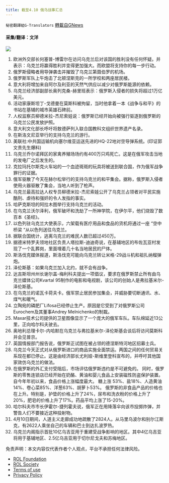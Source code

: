 ```yaml
---
title: 截至4.10 俄乌战事汇总
---
```

`秘密翻譯組G-Translators` [轉載自GNews](https://gnews.org/zh-hans/2323855/)

#### 采集/翻译：文洋
![](https://assets.gnews.org/wp-content/uploads/2022/04/16496157021.png)
1. 欧洲外交部长何塞普-博雷尔在访问乌克兰后对该国的胜利没有任何怀疑。并表示：乌克兰将赢得胜利并变得更加强大。而欧盟将支持你的每一步行动。
2. 俄罗斯侵略者用导弹袭击并摧毁了乌克兰第聂伯罗的机场。
3. 俄罗斯军队上午炮击了北顿涅斯克的一所学校和两座居民楼。
4. 意大利将增加来自阿尔及利亚的天然气供应以减少对俄罗斯能源的依赖。
5. 乌克兰经济部副部长奥列克桑-赫里班表示：俄罗斯入侵者的损失将超过1万亿美元。
6. 活动家康斯坦丁-戈德曼在莫斯科被拘留，当时他拿着一本《战争与和平》的书站在基辅的城市英雄石碑前。
7. 人权监察员柳德米拉-杰尼索娃说：俄罗斯已经开始向被强行驱逐到俄罗斯的乌克兰公民发放护照。
8. 意大利文化部长呼吁将敖德萨列入联合国教科文组织世界遗产名录。
9. 在斯洛文尼亚举行的支持乌克兰的游行。
10. 美联社:中共国运输机向塞尔维亚运送先进的HQ-22地对空导弹系统。(印证郭文贵先生爆料)
11. 乌克兰乔尔诺拜区的家禽养殖场场约有400万只鸡死亡。这是在俄军攻击当地的发电厂之后发生的。
12. 克拉玛托尔斯克火车站的一个血迹斑斑的玩具将被送到联合国，作为俄军战争罪行的证据。
13. 俄军驱散了今天在赫尔松举行的支持乌克兰的和平集会。据称，俄罗斯入侵者使用火器驱散了集会，当地人听到了枪声。
14. 乌克兰最高拉达人权专员柳德米拉-杰尼索娃公开了乌克兰占领者对平民实施酷刑、虐待和强奸的令人发指的事实。
15. 哈萨克斯坦的阿拉木图举行支持乌克兰的活动。
16. 在乌克兰沃尔泽利，俄军破坏和洗劫了一所神学院，在伊尔平，他们烧毁了数百本《圣经》。
17. 以色列驻乌克兰大使表示，六架载有医疗用品和食品的货机将通过一座 “空中桥梁 “从以色列送往乌克兰。
18. 据联合国统计，逃离乌克兰的难民人数已超过450万。
19. 据德米特罗夫领地社区负责人塔拉斯-迪迪奇说，在基辅地区的布佐瓦亚村发现了一个乱葬岗，里面埋着几十名当地居民的尸体。
20. 斯洛伐克媒体报道，斯洛伐克可能向乌克兰转让米格-29战斗机和祖扎纳榴弹炮。
21. 泽伦斯基：如果乌克兰加入北约，就不会有战争。
22. 达吉斯坦州州长谢尔盖-梅利科夫提出一项倡议，要求在俄罗斯禁止所有由乌克兰媒体公司Kvartal 95制作的电影和电视剧，该公司的创始人是弗拉基米尔-泽伦斯基。
23. 在乌克兰的诺瓦卡荷夫卡。俄军禁止居民参加集会，并威胁要切断通讯、水、煤气和暖气。
24. 立陶宛的磷肥厂Lifosa已经停止生产。原因是它受到了对俄罗斯公司Eurochem及其董事Andrey Melnichenko的制裁。
25. Maxar技术公司提供的卫星图像显示了一个庞大的俄军车队。车队绵延近13公里，正向哈尔科夫驶去。
26. 奥地利总理卡尔-内哈默在乌克兰与弗拉基米尔-泽伦斯基会谈后将访问莫斯科并会见普京。
27. 英国情报部门报告说，俄罗斯正试图在被占领的德涅斯特河地区招募士兵。
28. 乌克兰今天正式对从俄罗斯进口的商品实施全面禁运。两国之间的任何贸易关系现在都已停止。这是由经济部长尤利娅-斯维里登科宣布的，并呼吁其他国家效仿乌克兰的做法。
29. 在俄罗斯的外汇支付受阻后，市场评估俄罗斯违约是不可避免的。
同时，俄罗斯的零售连锁店已经开始在奶酪、黄油和婴儿食品上安装磁性防盗保护装置。自今年年初以来，食品价格上涨幅度最大。
糖上涨 53%、盐18%、人造黄油14%、卷心菜85%、洋葱63%、胡萝卜53%。
俄罗斯的非食品产品的价格也在上升。特别是，护垫的价格上升了24%，尿布和洗衣粉的价格上升了20%，肥皂的价格上升了17%。药品平均上涨了15-20%。
30. 哈尔科夫市市长伊霍尔-捷列霍夫说，俄军正在用降落伞向该市投掷炸弹，并警告人们不要接近这种投射物。
31. 4月10日期间，人道主义走廊成功地疏散了2824人。从马里乌波尔和别尔江斯克，有2622人乘坐自己的车辆和巴士到达扎波罗热。
32. 乌克兰内阁指示首批10亿乌吉亚用于重建受战争影响的地区。其中4亿乌吉亚将用于基辅地区、2.5亿乌吉亚用于切尔尼戈夫和苏梅地区。


 

免责声明：本文内容仅代表作者个人观点，平台不承担任何法律风险。

- [ROL Foundation](https://rolfoundation.org/)
- [ROL Society](https://rolsociety.org/)
- [Terms of use](https://gnews.org/terms-of-use-3/)
- [Privacy Policy](https://gnews.org/privacy-policy/)
